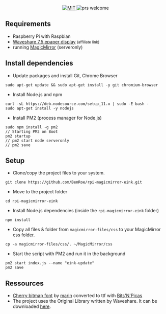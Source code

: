 
<p align="center">
  <a href="/LICENSE">
    <img src="https://img.shields.io/github/license/BenRoe/rpi-magicmirror-eink.svg" alt="MIT">
  </a>
  <img src="https://img.shields.io/badge/PRs-welcome-brightgreen.svg" alt="prs welcome">
</p>

## Requirements
- Raspberry Pi with Raspbian
- [Waveshare 7.5 epaper display](http://s.click.aliexpress.com/e/cs4zJho4) <small>(affiliate link)</small>
- running [MagicMirror](https://github.com/MichMich/MagicMirror#server-only) (serveronly)
## Install dependencies

- Update packages and install Git, Chrome Browser
```shell
sudo apt-get update && sudo apt-get install -y git chromium-browser
```
- Install Node.js and npm
```shell
curl -sL https://deb.nodesource.com/setup_11.x | sudo -E bash -
sudo apt-get install -y nodejs
```
- Install PM2 (process manager for Node.js)
```shell
sudo npm install -g pm2
// Starting PM2 on Boot
pm2 startup
// pm2 start node serveronly
// pm2 save
```

## Setup
- Clone/copy the project files to your system.
```shell
git clone https://github.com/BenRoe/rpi-magicmirror-eink.git
```

- Move to the project folder
```shell
cd rpi-magicmirror-eink
```

- Install Node.js dependencies (inside the `rpi-magicmirror-eink` folder)
```shell
npm install
```

- Copy all files & folder from `magicmirror-files/css` to your MagicMirror css folder.
```shell
cp -a magicmirror-files/css/. ~/MagicMirror/css
```

- Start the script with PM2 and run it in the background
```shell
pm2 start index.js --name "eink-update"
pm2 save
```

## Ressources
- [Cherry bitmap font](https://github.com/turquoise-hexagon/cherry) by [marin](https://github.com/turquoise-hexagon) converted to ttf with [Bits'N'Picas](https://github.com/kreativekorp/bitsnpicas)
- The project uses the Original Library written by Waveshare. It can be downloaded [here](https://www.waveshare.com/wiki/Main_Page#OLEDs_.2F_LCDs).

